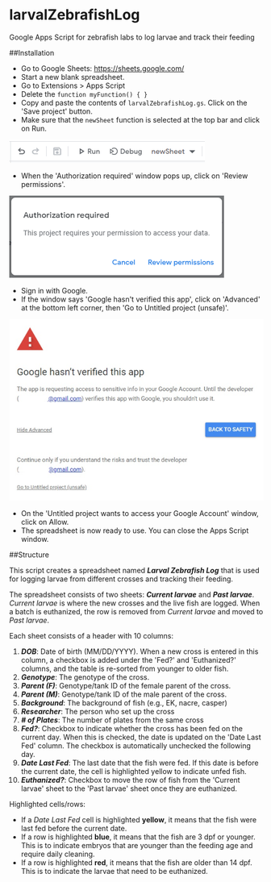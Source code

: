 # larvalZebrafishLog
 Google Apps Script for zebrafish labs to log larvae and track their feeding

##Installation

- Go to Google Sheets: https://sheets.google.com/
- Start a new blank spreadsheet.
- Go to Extensions > Apps Script
- Delete the `function myFunction() { }`
- Copy and paste the contents of `larvalZebrafishLog.gs`. Click on the 'Save project' 
button.
- Make sure that the `newSheet` function is selected at the top bar and click on Run.

![Run newSheet](https://github.com/minel-arinel/larvalZebrafishLog/blob/main/run_newSheet.PNG)

- When the 'Authorization required' window pops up, click on 'Review permissions'.

!['Authorization required' window](https://github.com/minel-arinel/larvalZebrafishLog/blob/main/authorizationRequiredWindow.PNG)

- Sign in with Google.
- If the window says 'Google hasn't verified this app', click on 'Advanced' at the bottom left
corner, then 'Go to Untitled project (unsafe)'.

!['Google hasn't verified this app' window](https://github.com/minel-arinel/larvalZebrafishLog/blob/main/googleSecurityWindow.PNG)

- On the 'Untitled project wants to access your Google Account' window, click on Allow.
- The spreadsheet is now ready to use. You can close the Apps Script window.

##Structure

This script creates a spreadsheet named **_Larval Zebrafish Log_** that is used for logging
larvae from different crosses and tracking their feeding.

The spreadsheet consists of two sheets: **_Current larvae_** and **_Past larvae_**.
_Current larvae_ is where the new crosses and the live fish are logged. When a batch is
euthanized, the row is removed from _Current larvae_ and moved to _Past larvae_.

Each sheet consists of a header with 10 columns:
1. **_DOB_**: Date of birth (MM/DD/YYYY). When a new cross is entered in this column, a checkbox
is added under the 'Fed?' and 'Euthanized?' columns, and the table is re-sorted
from younger to older fish.
2. **_Genotype_**: The genotype of the cross.
3. **_Parent (F)_**: Genotype/tank ID of the female parent of the cross.
4. **_Parent (M)_**: Genotype/tank ID of the male parent of the cross.
5. **_Background_**: The background of fish (e.g., EK, nacre, casper)
6. **_Researcher_**: The person who set up the cross
7. **_\# of Plates_**: The number of plates from the same cross
8. **_Fed?_**: Checkbox to indicate whether the cross has been fed on the current day. 
When this is checked, the date is updated on the 'Date Last Fed' column. The checkbox is 
automatically unchecked the following day.
9. **_Date Last Fed_**: The last date that the fish were fed. If this date is before the current
date, the cell is highlighted yellow to indicate unfed fish.
10. **_Euthanized?_**: Checkbox to move the row of fish from the 'Current larvae' sheet to the
'Past larvae' sheet once they are euthanized.

Highlighted cells/rows:

- If a _Date Last Fed_ cell is highlighted **yellow**, it means that the fish were last fed
before the current date.
- If a row is highlighted **blue**, it means that the fish are 3 dpf or younger. This is to
indicate embryos that are younger than the feeding age and require daily cleaning.
- If a row is highlighted **red**, it means that the fish are older than 14 dpf. This is
to indicate the larvae that need to be euthanized.